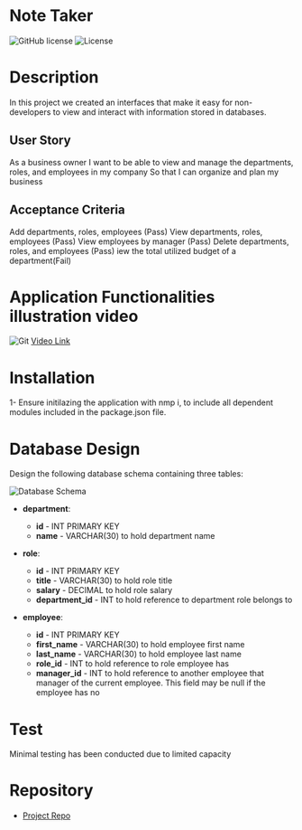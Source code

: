 # Note Taker
![GitHub license](https://img.shields.io/badge/Made%20by-%40Eng.JordanNaei-orange)
![License](https://img.shields.io/badge/License-ISC-blue.svg "License Badge")

# Description
In this project we created an interfaces that make it easy for non-developers to view and interact with information stored in databases. 

## User Story

As a business owner
I want to be able to view and manage the departments, roles, and employees in my company
So that I can organize and plan my business

## Acceptance Criteria

Add departments, roles, employees (Pass)
View departments, roles, employees (Pass)
View employees by manager (Pass)
Delete departments, roles, and employees (Pass)
iew the total utilized budget of a department(Fail)

# Application Functionalities illustration video
![Git](Assets/app.gif)
[Video Link](https://drive.google.com/file/d/1c2nS3zIwf2QqYfQfTVau4YpzGzX5bUUJ/view)


# Installation
1- Ensure initilazing the application with nmp i, to include all dependent modules included in the package.json file.

# Database Design
Design the following database schema containing three tables:

![Database Schema](Assets/schema.png)

* **department**:

  * **id** - INT PRIMARY KEY
  * **name** - VARCHAR(30) to hold department name

* **role**:

  * **id** - INT PRIMARY KEY
  * **title** -  VARCHAR(30) to hold role title
  * **salary** -  DECIMAL to hold role salary
  * **department_id** -  INT to hold reference to department role belongs to

* **employee**:

  * **id** - INT PRIMARY KEY
  * **first_name** - VARCHAR(30) to hold employee first name
  * **last_name** - VARCHAR(30) to hold employee last name
  * **role_id** - INT to hold reference to role employee has
  * **manager_id** - INT to hold reference to another employee that manager of the current employee. This field may be null if the employee has no 

# Test
Minimal testing has been conducted due to limited capacity

# Repository

- [Project Repo](https://github.com/JordanNaei/employeeTracker)

